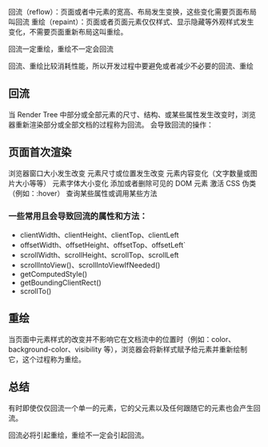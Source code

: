 回流（reflow）：页面或者中元素的宽高、布局发生变换，这些变化需要页面布局叫回流
重绘（repaint）：页面或者页面元素仅仅样式、显示隐藏等外观样式发生变化，不需要页面重新布局这叫重绘。

回流一定重绘，重绘不一定会回流

回流、重绘比较消耗性能，所以开发过程中要避免或者减少不必要的回流、重绘

## 回流

当 Render Tree 中部分或全部元素的尺寸、结构、或某些属性发生改变时，浏览器重新渲染部分或全部文档的过程称为回流。
会导致回流的操作：

## 页面首次渲染

浏览器窗口大小发生改变
元素尺寸或位置发生改变
元素内容变化（文字数量或图片大小等等）
元素字体大小变化
添加或者删除可见的 DOM 元素
激活 CSS 伪类（例如：:hover）
查询某些属性或调用某些方法

### 一些常用且会导致回流的属性和方法：

- clientWidth、clientHeight、clientTop、clientLeft
- offsetWidth、offsetHeight、offsetTop、offsetLeft`
- scrollWidth、scrollHeight、scrollTop、scrollLeft
- scrollIntoView()、scrollIntoViewIfNeeded()
- getComputedStyle()
- getBoundingClientRect()
- scrollTo()

## 重绘

当页面中元素样式的改变并不影响它在文档流中的位置时（例如：color、background-color、visibility 等），浏览器会将新样式赋予给元素并重新绘制它，这个过程称为重绘。

## 总结

有时即使仅仅回流一个单一的元素，它的父元素以及任何跟随它的元素也会产生回流。

回流必将引起重绘，重绘不一定会引起回流。
